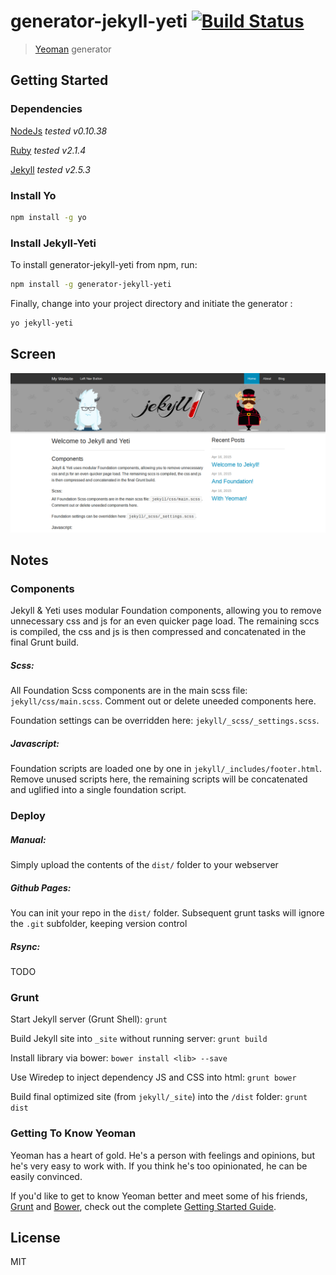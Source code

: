 # generator-jekyll-yeti [![Build Status](https://secure.travis-ci.org/atmk-za/generator-jekyll-yeti.png?branch=master)](https://travis-ci.org/atmk-za/generator-jekyll-yeti)

> [Yeoman](http://yeoman.io) generator


## Getting Started

### Dependencies

[NodeJs](https://nodejs.org/) *tested v0.10.38*

[Ruby](https://www.ruby-lang.org) *tested v2.1.4*

[Jekyll](http://jekyllrb.com/) *tested v2.5.3*

### Install Yo

```bash
npm install -g yo
```

### Install Jekyll-Yeti

To install generator-jekyll-yeti from npm, run:

```bash
npm install -g generator-jekyll-yeti
```

Finally, change into your project directory and initiate the generator :

```bash
yo jekyll-yeti
```

## Screen

![Screenshot](https://github.com/atmk-za/generator-jekyll-yeti/blob/master/screen.png)

## Notes

### Components

Jekyll & Yeti uses modular Foundation components, allowing you to remove unnecessary css and js for an even quicker page load. The remaining sccs is compiled, the css and js is then compressed and concatenated in the final Grunt build.

##### Scss:

All Foundation Scss components are in the main scss file: `jekyll/css/main.scss`. Comment out or delete uneeded components here.

Foundation settings can be overridden here: `jekyll/_scss/_settings.scss`.

##### Javascript:

Foundation scripts are loaded one by one in `jekyll/_includes/footer.html`. Remove unused scripts here, the remaining scripts will be concatenated and uglified into a single foundation script.

### Deploy

##### Manual: 

Simply upload the contents of the `dist/` folder to your webserver

##### Github Pages:

You can init your repo in the `dist/` folder. Subsequent grunt tasks will ignore the `.git` subfolder, keeping version control

##### Rsync: 

TODO

### Grunt

Start Jekyll server (Grunt Shell): `grunt`

Build Jekyll site into `_site` without running server: `grunt build`

Install library via bower: `bower install <lib> --save`

Use Wiredep to inject dependency JS and CSS into html: `grunt bower` 

Build final optimized site (from `jekyll/_site`) into the `/dist` folder: `grunt dist`

### Getting To Know Yeoman

Yeoman has a heart of gold. He's a person with feelings and opinions, but he's very easy to work with. If you think he's too opinionated, he can be easily convinced.

If you'd like to get to know Yeoman better and meet some of his friends, [Grunt](http://gruntjs.com) and [Bower](http://bower.io), check out the complete [Getting Started Guide](https://github.com/yeoman/yeoman/wiki/Getting-Started).


## License

MIT
